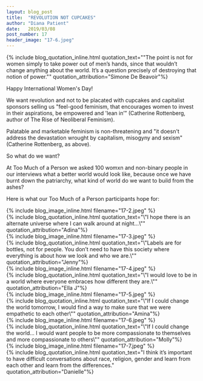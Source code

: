 ```yaml
---
layout: blog_post
title:  "REVOLUTION NOT CUPCAKES"
author: "Diana Patient"
date:   2019/03/08
post_number: 17
header_image: "17-6.jpeg"
---
```


{% include blog_quotation_inline.html quotation_text="\"The point is not for women simply to take power out of men’s hands, since that wouldn’t change anything about the world. It’s a question precisely of destroying that notion of power.\"" quotation_attribution="Simone De Beavoir"%}



Happy International Women's Day!

We want revolution and not to be placated with cupcakes and capitalist sponsors selling us "feel-good feminism, that encourages women to invest in their aspirations, be empowered and 'lean in’” (Catherine Rottenberg, author of The Rise of Neoliberal Feminism).

Palatable and marketable feminism is non-threatening and "it doesn't address the devastation wrought by capitalism, misogyny and sexism" (Catherine Rottenberg, as above). 

So what do we want? 

At Too Much of a Person we asked 100 womxn and non-binary people in our interviews what a better world would look like, because once we have burnt down the patriarchy, what kind of world do we want to build from the ashes? 

Here is what our Too Much of a Person participants hope for:


<div class="col-sm-6 offset-sm-3">
	{% include blog_image_inline.html filename="17-2.jpeg" %}
</div>
<div>
	{% include blog_quotation_inline.html quotation_text="\"I hope there is an alternate universe where I can walk around at night...\"" quotation_attribution="Adina"%}
</div>

<div class="col-sm-6 offset-sm-3">
	{% include blog_image_inline.html filename="17-3.jpeg" %}
</div>
<div>
	{% include blog_quotation_inline.html quotation_text="\"Labels are for bottles, not for people. You don’t need to have this society where everything is about how we look and who we are.\"" quotation_attribution="Jenny"%}
</div>

<div class="col-sm-6 offset-sm-3">
	{% include blog_image_inline.html filename="17-4.jpeg" %}
</div>
<div>
	{% include blog_quotation_inline.html quotation_text="\"I would love to be in a world where everyone embraces how different they are.\"" quotation_attribution="Ella J"%}
</div>

<div class="col-sm-6 offset-sm-3">
	{% include blog_image_inline.html filename="17-5.jpeg" %}
</div>
<div>
	{% include blog_quotation_inline.html quotation_text="\"If I could change the world tomorrow, I would find a way to make sure that we were empathetic to each other\"" quotation_attribution="Amina"%}
</div>

<div class="col-sm-6 offset-sm-3">
	{% include blog_image_inline.html filename="17-6.jpeg" %}
</div>
<div>
	{% include blog_quotation_inline.html quotation_text="\"If I could change the world… I would want people to be more compassionate to themselves and more compassionate to others\"" quotation_attribution="Molly"%}
</div>

<div class="col-sm-6 offset-sm-3">
	{% include blog_image_inline.html filename="17-7.jpeg" %}
</div>
<div>
	{% include blog_quotation_inline.html quotation_text="I think it’s important to have difficult conversations about race, religion, gender and learn from each other and learn from the differences." quotation_attribution="Danielle"%}
</div>